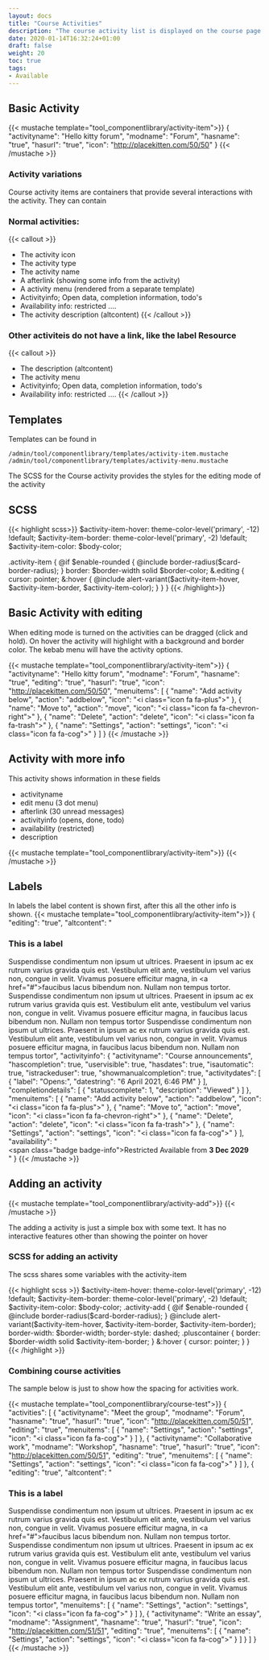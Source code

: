 ```yaml
---
layout: docs
title: "Course Activities"
description: "The course activity list is displayed on the course page. Each activity container has a number of possible interactions"
date: 2020-01-14T16:32:24+01:00
draft: false
weight: 20
toc: true
tags:
- Available
---
```


## Basic Activity
{{< mustache template="tool_componentlibrary/activity-item">}}
{
    "activityname": "Hello kitty forum",
    "modname": "Forum",
    "hasname": "true",
    "hasurl": "true",
    "icon": "http://placekitten.com/50/50"
}
{{< /mustache >}}

### Activity variations
Course activity items are containers that provide several interactions with the activity. They can contain

### Normal activities:
{{< callout >}}
* The activity icon
* The activity type
* The activity name
* A afterlink (showing some info from the activity)
* A activity menu (rendered from a separate template)
* Activityinfo; Open data, completion information, todo's
* Availability info: restricted ....
* The activity description (altcontent)
{{< /callout >}}

### Other activiteis do not have a link, like the label Resource
{{< callout >}}
* The description (altcontent)
* The activity menu
* Activityinfo; Open data, completion information, todo's
* Availability info: restricted ....
{{< /callout >}}

## Templates

Templates can be found in

`/admin/tool/componentlibrary/templates/activity-item.mustache`
`/admin/tool/componentlibrary/templates/activity-menu.mustache`

The SCSS for the Course activity provides the styles for the editing mode of the activity

## SCSS
{{< highlight scss>}}
$activity-item-hover: theme-color-level('primary', -12) !default;
$activity-item-border: theme-color-level('primary', -2) !default;
$activity-item-color: $body-color;

.activity-item {
    @if $enable-rounded {
        @include border-radius($card-border-radius);
    }
    border: $border-width solid $border-color;
    &.editing {
        cursor: pointer;
        &:hover {
            @include alert-variant($activity-item-hover, $activity-item-border, $activity-item-color);
        }
    }
}
{{< /highlight>}}

## Basic Activity with editing

When editing mode is turned on the activities can be dragged (click and hold). On hover the activity will
highlight with a background and border color. The kebab menu will have the activity options.

{{< mustache template="tool_componentlibrary/activity-item">}}
{
    "activityname": "Hello kitty forum",
    "modname": "Forum",
    "hasname": "true",
    "editing": "true",
    "hasurl": "true",
    "icon": "http://placekitten.com/50/50",
    "menuitems": [
        {
            "name": "Add activity below",
            "action": "addbelow",
            "icon": "<i class=\"icon fa fa-plus\"></i>"
        },
        {
            "name": "Move to",
            "action": "move",
            "icon": "<i class=\"icon fa fa-chevron-right\"></i>"
        },
        {
            "name": "Delete",
            "action": "delete",
            "icon": "<i class=\"icon fa fa-trash\"></i>"
        },
        {
            "name": "Settings",
            "action": "settings",
            "icon": "<i class=\"icon fa fa-cog\"></i>"
        }
    ]
}
{{< /mustache >}}

## Activity with more info

This activity shows information in these fields

* activityname
* edit menu (3 dot menu)
* afterlink (30 unread messages)
* activityinfo (opens, done, todo)
* availability (restricted)
* description

{{< mustache template="tool_componentlibrary/activity-item">}}
{{< /mustache >}}

## Labels

In labels the label content is shown first, after this all the other info is shown.
{{< mustache template="tool_componentlibrary/activity-item">}}
{
    "editing": "true",
    "altcontent": "<h3>This is a label</h3>Suspendisse condimentum non ipsum ut ultrices. Praesent in ipsum ac ex rutrum varius gravida quis est. Vestibulum elit ante, vestibulum vel varius non, congue in velit. Vivamus posuere efficitur magna, in <a href=\"#\">faucibus lacus bibendum</a> non. Nullam non tempus tortor. Suspendisse condimentum non ipsum ut ultrices. Praesent in ipsum ac ex rutrum varius gravida quis est. Vestibulum elit ante, vestibulum vel varius non, congue in velit. Vivamus posuere efficitur magna, in faucibus lacus bibendum non. Nullam non tempus tortor Suspendisse condimentum non ipsum ut ultrices. Praesent in ipsum ac ex rutrum varius gravida quis est. Vestibulum elit ante, vestibulum vel varius non, congue in velit. Vivamus posuere efficitur magna, in faucibus lacus bibendum non. Nullam non tempus tortor",
    "activityinfo": {
        "activityname": "Course announcements",
        "hascompletion": true,
        "uservisible": true,
        "hasdates": true,
        "isautomatic": true,
        "istrackeduser": true,
        "showmanualcompletion": true,
        "activitydates": [
            {
                "label": "Opens:",
                "datestring": "6 April 2021, 6:46 PM"
            }
        ],
        "completiondetails": [
            {
                "statuscomplete": 1,
                "description": "Viewed"
            }
        ]
    },
    "menuitems": [
        {
            "name": "Add activity below",
            "action": "addbelow",
            "icon": "<i class=\"icon fa fa-plus\"></i>"
        },
        {
            "name": "Move to",
            "action": "move",
            "icon": "<i class=\"icon fa fa-chevron-right\"></i>"
        },
        {
            "name": "Delete",
            "action": "delete",
            "icon": "<i class=\"icon fa fa-trash\"></i>"
        },
        {
            "name": "Settings",
            "action": "settings",
            "icon": "<i class=\"icon fa fa-cog\"></i>"
        }
    ],
    "availability": "<div><span class=\"badge badge-info\">Restricted</span> Available from <strong>3 Dec 2029</strong></div>"
}
{{< /mustache >}}

## Adding an activity

{{< mustache template="tool_componentlibrary/activity-add">}}
{{< /mustache >}}

The adding a activity is just a simple box with some text. It has no interactive features other than showing the pointer on hover

### SCSS for adding an activity

The scss shares some variables with the activity-item

{{< highlight scss >}}
$activity-item-hover: theme-color-level('primary', -12) !default;
$activity-item-border: theme-color-level('primary', -2) !default;
$activity-item-color: $body-color;
.activity-add {
    @if $enable-rounded {
        @include border-radius($card-border-radius);
    }
    @include alert-variant($activity-item-hover, $activity-item-border, $activity-item-border);
    border-width: $border-width;
    border-style: dashed;
    .pluscontainer {
        border: $border-width solid $activity-item-border;
    }
    &:hover {
        cursor: pointer;
    }
}
{{< /highlight >}}


### Combining course activities

The sample below is just to show how the spacing for activities work.


{{< mustache template="tool_componentlibrary/course-test">}}
{
    "activities": [
        {
            "activityname": "Meet the group",
            "modname": "Forum",
            "hasname": "true",
            "hasurl": "true",
            "icon": "http://placekitten.com/50/51",
            "editing": "true",
            "menuitems": [
                {
                    "name": "Settings",
                    "action": "settings",
                    "icon": "<i class=\"icon fa fa-cog\"></i>"
                }
            ]
        },
        {
            "activityname": "Collaborative work",
            "modname": "Workshop",
            "hasname": "true",
            "hasurl": "true",
            "icon": "http://placekitten.com/50/51",
            "editing": "true",
            "menuitems": [
                {
                    "name": "Settings",
                    "action": "settings",
                    "icon": "<i class=\"icon fa fa-cog\"></i>"
                }
            ]
        },
        {
            "editing": "true",
            "altcontent": "<h3>This is a label</h3>Suspendisse condimentum non ipsum ut ultrices. Praesent in ipsum ac ex rutrum varius gravida quis est. Vestibulum elit ante, vestibulum vel varius non, congue in velit. Vivamus posuere efficitur magna, in <a href=\"#\">faucibus lacus bibendum</a> non. Nullam non tempus tortor. Suspendisse condimentum non ipsum ut ultrices. Praesent in ipsum ac ex rutrum varius gravida quis est. Vestibulum elit ante, vestibulum vel varius non, congue in velit. Vivamus posuere efficitur magna, in faucibus lacus bibendum non. Nullam non tempus tortor Suspendisse condimentum non ipsum ut ultrices. Praesent in ipsum ac ex rutrum varius gravida quis est. Vestibulum elit ante, vestibulum vel varius non, congue in velit. Vivamus posuere efficitur magna, in faucibus lacus bibendum non. Nullam non tempus tortor",
            "menuitems": [
                {
                    "name": "Settings",
                    "action": "settings",
                    "icon": "<i class=\"icon fa fa-cog\"></i>"
                }
            ]
        },
        {
            "activityname": "Write an essay",
            "modname": "Assignment",
            "hasname": "true",
            "hasurl": "true",
            "icon": "http://placekitten.com/51/51",
            "editing": "true",
            "menuitems": [
                {
                    "name": "Settings",
                    "action": "settings",
                    "icon": "<i class=\"icon fa fa-cog\"></i>"
                }
            ]
        }
    ]
}
{{< /mustache >}}
